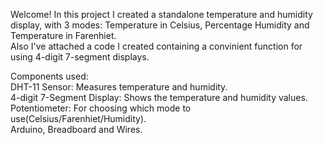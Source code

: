Welcome! In this project I created a standalone temperature and humidity display, with 3 modes: Temperature in Celsius, Percentage Humidity and Temperature in Farenhiet.  <br>
Also I've attached a code I created containing a convinient function for using 4-digit 7-segment displays.  <br>

Components used:  <br>
DHT-11 Sensor: Measures temperature and humidity.  <br>
4-digit 7-Segment Display: Shows the temperature and humidity values.  <br>
Potentiometer: For choosing which mode to use(Celsius/Farenhiet/Humidity).  <br>
Arduino, Breadboard and Wires.
